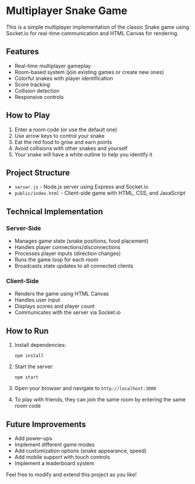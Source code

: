 # Multiplayer Snake Game

This is a simple multiplayer implementation of the classic Snake game using Socket.io for real-time communication and HTML Canvas for rendering.

## Features

- Real-time multiplayer gameplay
- Room-based system (join existing games or create new ones)
- Colorful snakes with player identification
- Score tracking
- Collision detection
- Responsive controls

## How to Play

1. Enter a room code (or use the default one)
2. Use arrow keys to control your snake
3. Eat the red food to grow and earn points
4. Avoid collisions with other snakes and yourself
5. Your snake will have a white outline to help you identify it

## Project Structure

- `server.js` - Node.js server using Express and Socket.io
- `public/index.html` - Client-side game with HTML, CSS, and JavaScript

## Technical Implementation

### Server-Side
- Manages game state (snake positions, food placement)
- Handles player connections/disconnections
- Processes player inputs (direction changes)
- Runs the game loop for each room
- Broadcasts state updates to all connected clients

### Client-Side
- Renders the game using HTML Canvas
- Handles user input
- Displays scores and player count
- Communicates with the server via Socket.io

## How to Run

1. Install dependencies:
   ```
   npm install
   ```

2. Start the server:
   ```
   npm start
   ```

3. Open your browser and navigate to `http://localhost:3000`

4. To play with friends, they can join the same room by entering the same room code

## Future Improvements

- Add power-ups
- Implement different game modes
- Add customization options (snake appearance, speed)
- Add mobile support with touch controls
- Implement a leaderboard system

Feel free to modify and extend this project as you like!
